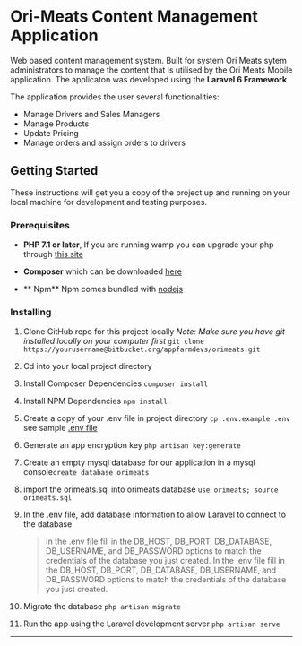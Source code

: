 # Ori-Meats Content Management Application

Web based content management system. Built for system Ori Meats sytem administrators to manage the content that is utilised by the Ori Meats Mobile application. The applicaton was developed using the **Laravel 6 Framework**

The application provides the user several functionalities:

-   Manage Drivers and Sales Managers
-   Manage Products
-   Update Pricing
-   Manage orders and assign orders to drivers

## Getting Started

These instructions will get you a copy of the project up and running on your local machine for development and testing purposes.

### Prerequisites

-   **PHP 7.1 or later**, If you are running wamp you can upgrade your php through [this site](http://wampserver.aviatechno.net/ "This Site")

-   **Composer** which can be downloaded [here](https://getcomposer.org/download/ "here")

-   ** Npm** Npm comes bundled with [nodejs](https://nodejs.org/en/download/ "nodejs")

### Installing

1. Clone GitHub repo for this project locally
   _Note: Make sure you have git installed locally on your computer first_
   `git clone https://yourusername@bitbucket.org/appfarmdevs/orimeats.git`

2. Cd into your local project directory

3. Install Composer Dependencies
   `composer install`

4. Install NPM Dependencies
   `npm install`

5. Create a copy of your .env file in project directory
   `cp .env.example .env` see sample [.env file](https://github.com/laravel/laravel/blob/master/.env.example ".env file")

6. Generate an app encryption key
   `php artisan key:generate`

7. Create an empty mysql database for our application
   in a mysql console`create database orimeats`

8. import the orimeats.sql into orimeats database
   `use orimeats; source orimeats.sql`

9. In the .env file, add database information to allow Laravel to connect to the database
    > In the .env file fill in the DB_HOST, DB_PORT, DB_DATABASE, DB_USERNAME, and DB_PASSWORD options to match the credentials of the database you just created. In the .env file fill in the DB_HOST, DB_PORT, DB_DATABASE, DB_USERNAME, and DB_PASSWORD options to match the credentials of the database you just created.
10. Migrate the database
    `php artisan migrate`
11. Run the app using the Laravel development server
    `php artisan serve`

---
